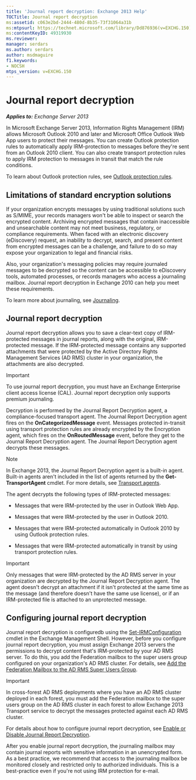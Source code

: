 ```yaml
---
title: 'Journal report decryption: Exchange 2013 Help'
TOCTitle: Journal report decryption
ms:assetid: c063e2bd-2444-480d-8b35-73f31064a31b
ms:mtpsurl: https://technet.microsoft.com/library/Dd876936(v=EXCHG.150)
ms:contentKeyID: 49319930
ms.reviewer: 
manager: serdars
ms.author: serdars
author: msdmaguire
f1.keywords:
- NOCSH
mtps_version: v=EXCHG.150
---
```


# Journal report decryption

_**Applies to:** Exchange Server 2013_

In Microsoft Exchange Server 2013, Information Rights Management (IRM) allows Microsoft Outlook 2010 and later and Microsoft Office Outlook Web App users to protect their messages. You can create Outlook protection rules to automatically apply IRM-protection to messages before they're sent from an Outlook 2010 client. You can also create transport protection rules to apply IRM protection to messages in transit that match the rule conditions.

To learn about Outlook protection rules, see [Outlook protection rules](outlook-protection-rules-exchange-2013-help.md).

## Limitations of standard encryption solutions

If your organization encrypts messages by using traditional solutions such as S/MIME, your records managers won't be able to inspect or search the encrypted content. Archiving encrypted messages that contain inaccessible and unsearchable content may not meet business, regulatory, or compliance requirements. When faced with an electronic discovery (eDiscovery) request, an inability to decrypt, search, and present content from encrypted messages can be a challenge, and failure to do so may expose your organization to legal and financial risks.

Also, your organization's messaging policies may require journaled messages to be decrypted so the content can be accessible to eDiscovery tools, automated processes, or records managers who access a journaling mailbox. Journal report decryption in Exchange 2010 can help you meet these requirements.

To learn more about journaling, see [Journaling](journaling-exchange-2013-help.md).

## Journal report decryption

Journal report decryption allows you to save a clear-text copy of IRM-protected messages in journal reports, along with the original, IRM-protected message. If the IRM-protected message contains any supported attachments that were protected by the Active Directory Rights Management Services (AD RMS) cluster in your organization, the attachments are also decrypted.

> [!IMPORTANT]
> To use journal report decryption, you must have an Exchange Enterprise client access license (CAL). Journal report decryption only supports premium journaling.

Decryption is performed by the Journal Report Decryption agent, a compliance-focused transport agent. The Journal Report Decryption agent fires on the **OnCategorizedMessage** event. Messages protected in-transit using transport protection rules are already encrypted by the Encryption agent, which fires on the **OnRoutedMessage** event, before they get to the Journal Report Decryption agent. The Journal Report Decryption agent decrypts these messages.

> [!NOTE]
> In Exchange 2013, the Journal Report Decryption agent is a built-in agent. Built-in agents aren't included in the list of agents returned by the <STRONG>Get-TransportAgent</STRONG> cmdlet. For more details, see <A href="transport-agents-exchange-2013-help.md">Transport agents</A>.

The agent decrypts the following types of IRM-protected messages:

  - Messages that were IRM-protected by the user in Outlook Web App.

  - Messages that were IRM-protected by the user in Outlook 2010.

  - Messages that were IRM-protected automatically in Outlook 2010 by using Outlook protection rules.

  - Messages that were IRM-protected automatically in transit by using transport protection rules.

> [!IMPORTANT]
> Only messages that were IRM-protected by the AD&nbsp;RMS server in your organization are decrypted by the Journal Report Decryption agent. The agent doesn't decrypt an attachment if it isn't protected at the same time as the message (and therefore doesn't have the same use license), or if an IRM-protected file is attached to an unprotected message.

## Configuring journal report decryption

Journal report decryption is configuredb using the [Set-IRMConfiguration](/powershell/module/exchange/Set-IRMConfiguration) cmdlet in the Exchange Management Shell. However, before you configure journal report decryption, you must assign Exchange 2013 servers the permissions to decrypt content that's IRM-protected by your AD RMS server. To do this, you add the Federation mailbox to the super users group configured on your organization's AD RMS cluster. For details, see [Add the Federation Mailbox to the AD RMS Super Users Group](add-the-federation-mailbox-to-the-ad-rms-super-users-group-exchange-2013-help.md).

> [!IMPORTANT]
> In cross-forest AD&nbsp;RMS deployments where you have an AD&nbsp;RMS cluster deployed in each forest, you must add the Federation mailbox to the super users group on the AD&nbsp;RMS cluster in each forest to allow Exchange 2013 Transport service to decrypt the messages protected against each AD&nbsp;RMS cluster.

For details about how to configure journal report decryption, see [Enable or Disable Journal Report Decryption](enable-or-disable-journal-report-decryption-exchange-2013-help.md).

After you enable journal report decryption, the journaling mailbox may contain journal reports with sensitive information in an unencrypted form. As a best practice, we recommend that access to the journaling mailbox be monitored closely and restricted only to authorized individuals. This is a best-practice even if you're not using IRM protection for e-mail.